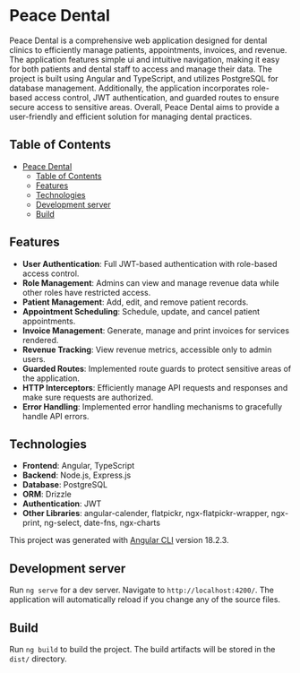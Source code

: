 # Peace Dental

Peace Dental is a comprehensive web application designed for dental clinics to efficiently manage patients, appointments, invoices, and revenue. The application features simple ui and intuitive navigation, making it easy for both patients and dental staff to access and manage their data. The project is built using Angular and TypeScript, and utilizes PostgreSQL for database management. Additionally, the application incorporates role-based access control, JWT authentication, and guarded routes to ensure secure access to sensitive areas. Overall, Peace Dental aims to provide a user-friendly and efficient solution for managing dental practices.

## Table of Contents

- [Peace Dental](#peace-dental)
  - [Table of Contents](#table-of-contents)
  - [Features](#features)
  - [Technologies](#technologies)
  - [Development server](#development-server)
  - [Build](#build)

## Features

- **User Authentication**: Full JWT-based authentication with role-based access control.
- **Role Management**: Admins can view and manage revenue data while other roles have restricted access.
- **Patient Management**: Add, edit, and remove patient records.
- **Appointment Scheduling**: Schedule, update, and cancel patient appointments.
- **Invoice Management**: Generate, manage and print invoices for services rendered.
- **Revenue Tracking**: View revenue metrics, accessible only to admin users.
- **Guarded Routes**: Implemented route guards to protect sensitive areas of the application.
- **HTTP Interceptors**: Efficiently manage API requests and responses and make sure requests are authorized.
- **Error Handling**: Implemented error handling mechanisms to gracefully handle API errors.

## Technologies

- **Frontend**: Angular, TypeScript
- **Backend**: Node.js, Express.js
- **Database**: PostgreSQL
- **ORM**: Drizzle
- **Authentication**: JWT
- **Other Libraries**: angular-calender, flatpickr, ngx-flatpickr-wrapper, ngx-print, ng-select, date-fns, ngx-charts

This project was generated with [Angular CLI](https://github.com/angular/angular-cli) version 18.2.3.

## Development server

Run `ng serve` for a dev server. Navigate to `http://localhost:4200/`. The application will automatically reload if you change any of the source files.

## Build

Run `ng build` to build the project. The build artifacts will be stored in the `dist/` directory.
